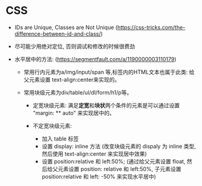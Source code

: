
# CSS

+ IDs are Unique, Classes are Not Unique (https://css-tricks.com/the-difference-between-id-and-class/)

+ 尽可能少用绝对定位, 否则调试和修改的时候很费劲

+ 水平居中的方法: (https://segmentfault.com/a/1190000003110179)

    + 常用行内元素为a/img/input/span 等,标签内的HTML文本也属于此类: 给父元素设置 text-align:center来实现的。

    + 常用块级元素为div/table/ul/dl/form/h1/p等。

        + 定宽块级元素:
            满足**定宽**和**块状**两个条件的元素是可以通过设置 "margin: ** auto" 来实现居中的。

        + 不定宽块级元素:

            + 加入 table 标签
            + 设置 display: inline 方法
                (改变块级元素的 dispaly 为 inline 类型,然后使用 text-align:center 来实现居中效果)
            + 设置 position:relative 和 left:50%;
                (通过给父元素设置 float, 然后给父元素设置 position: relative 和 left:50%,
                子元素设置 position:relative 和 left: -50% 来实现水平居中)

